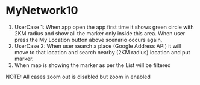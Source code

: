 # MyNetwork10


1. UserCase 1: When app open the app  first time it shows green circle with 2KM radius and show all the marker only inside this area. When user press the My Location button above scenario occurs again.
2. UserCase 2: When user search a place (Google Address API) it will move to that location and search nearby (2KM radius) location and put marker.
3. When map is showing the marker as per the List will be filtered

NOTE: All cases zoom out is disabled but zoom in enabled
